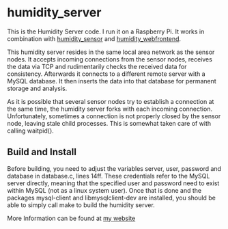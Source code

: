 # humidity_server

This is the Humidity Server code. I run it on a Raspberry Pi. It works in combination with [humidity_sensor](https://github.com/mschrey/humidity_sensor) and [humidity_webfrontend](https://github.com/mschrey/humidity_webfrontend).

This humidity server resides in the same local area network as the sensor nodes. It accepts incoming connections from the sensor nodes, receives the data via TCP and rudimentarily checks the received data for consistency. Afterwards it connects to a different remote server with a MySQL database. It then inserts the data into that database for permanent storage and analysis. 

As it is possible that several sensor nodes try to establish a connection at the same time, the humidity server forks with each incoming connection. Unfortunately, sometimes a connection is not properly closed by the sensor node, leaving stale child processes. This is somewhat taken care of with calling waitpid(). 

## Build and Install ## 
Before building, you need to adjust the variables server, user, password and database in database.c, lines 14ff. These credentials refer to the MySQL server directly, meaning that the specified user and password need to exist within MySQL (not as a linux system user). Once that is done and the packages mysql-client and libmysqlclient-dev are installed, you should be able to simply call make to build the humidity server. 

More Information can be found at [my website](http://moritz-schrey.de/index.php?option=com_content&view=article&id=85&Itemid=105)
